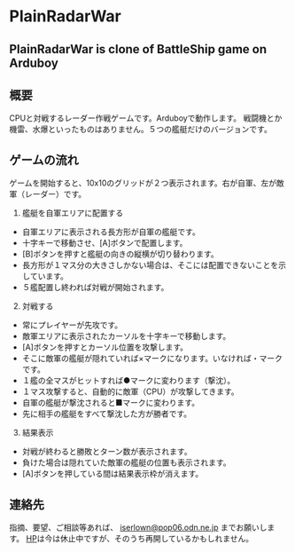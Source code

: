 # PlainRadarWar
PlainRadarWar is clone of BattleShip game on Arduboy
---
## 概要
CPUと対戦するレーダー作戦ゲームです。Arduboyで動作します。
戦闘機とか機雷、水爆といったものはありません。５つの艦艇だけのバージョンです。

## ゲームの流れ
ゲームを開始すると、10x10のグリッドが２つ表示されます。右が自軍、左が敵軍（レーダー）です。
1. 艦艇を自軍エリアに配置する
  - 自軍エリアに表示される長方形が自軍の艦艇です。
  - 十字キーで移動させ、[A]ボタンで配置します。
  - [B]ボタンを押すと艦艇の向きの縦横が切り替わります。
  - 長方形が１マス分の大きさしかない場合は、そこには配置できないことを示しています。
 - ５艦配置し終われば対戦が開始されます。
2. 対戦する
  - 常にプレイヤーが先攻です。
  - 敵軍エリアに表示されたカーソルを十字キーで移動します。
  - [A]ボタンを押すとカーソル位置を攻撃します。
  - そこに敵軍の艦艇が隠れていれば×マークになります。いなければ・マークです。
  - １艦の全マスがヒットすれば●マークに変わります（撃沈）。
  - １マス攻撃すると、自動的に敵軍（CPU）が攻撃してきます。
  - 自軍の艦艇が撃沈されると■マークに変わります。
  - 先に相手の艦艇をすべて撃沈した方が勝者です。
3. 結果表示
  - 対戦が終わると勝敗とターン数が表示されます。
  - 負けた場合は隠れていた敵軍の艦艇の位置も表示されます。
  - [A]ボタンを押している間は結果表示枠が消えます。

## 連絡先
指摘、要望、ご相談等あれば、
iserlown@pop06.odn.ne.jp
までお願いします。
[HP](http://www.fpdock.net)は今は休止中ですが、そのうち再開しているかもしれません。
